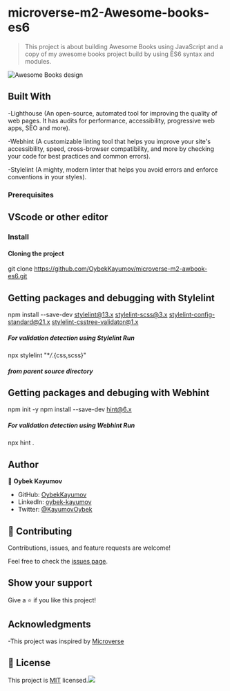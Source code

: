 # microverse-m2-Awesome-books-es6

> This project is about building Awesome Books using JavaScript and a copy of my awesome books project build by using ES6 syntax and modules.

![Awesome Books design](https://user-images.githubusercontent.com/85465559/159246177-d200e21b-2874-40f0-95f1-fd51b31474ea.png)

## Built With

-Lighthouse (An open-source, automated tool for improving the quality of web pages. It has audits for performance, accessibility, progressive web apps, SEO and more).

-Webhint (A customizable linting tool that helps you improve your site's accessibility, speed, cross-browser compatibility, and more by checking your code for best practices and common errors).

-Stylelint (A mighty, modern linter that helps you avoid errors and enforce conventions in your styles).

### Prerequisites

## VScode or other editor

### Install

#### Cloning the project

git clone https://github.com/OybekKayumov/microverse-m2-awbook-es6.git <Your-Build-Directory>

## Getting packages and debugging with Stylelint

npm install --save-dev stylelint@13.x stylelint-scss@3.x stylelint-config-standard@21.x stylelint-csstree-validator@1.x

##### For validation detection using Stylelint Run

npx stylelint "\*_/_.{css,scss}"

##### from parent source directory

## Getting packages and debuging with Webhint

npm init -y
npm install --save-dev hint@6.x

##### For validation detection using Webhint Run

npx hint .

## Author

👤 **Oybek Kayumov**

- GitHub: [OybekKayumov](https://github.com/OybekKayumov)
- LinkedIn: [oybek-kayumov](https://www.linkedin.com/in/oybek-kayumov-54a8485b/)
- Twitter: [@KayumovOybek](https://twitter.com/KayumovOybek)

## 🤝 Contributing

Contributions, issues, and feature requests are welcome!

Feel free to check the [issues page](https://github.com/OybekKayumov/microverse-m2-awbook-es6/issues/).

## Show your support

Give a ⭐️ if you like this project!

## Acknowledgments

-This project was inspired by [Microverse](https://www.microverse.org)

## 📝 License

This project is [MIT](./MIT.md) licensed.![](https://img.shields.io/badge/Microverse-blueviolet)
